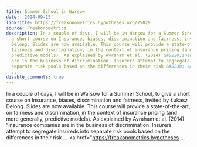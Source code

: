 ```yaml
---
title: Summer School in Warsow
date: '2024-09-15'
linkTitle: https://freakonometrics.hypotheses.org/75029
source: Freakonometrics
description: In a couple of days, I will be in Warsow for a Summer School, to give
  a short course on Insurance, biases, discrimination and fairness, invited by Łukasz
  Delong. Slides are now available. This course will provide a state-of-the-art, on
  fairness and discrimination, in the context of insurance pricing (and more generally,
  predictive models). As explained by Avraham et al. (2014) &#8220;insurance companies
  are in the business of discrimination. Insurers attempt to segregate insureds into
  separate risk pools based on the differences in their risk &#8230; <a href="https://freakonometrics.hypotheses
  ...
disable_comments: true
---
```

In a couple of days, I will be in Warsow for a Summer School, to give a short course on Insurance, biases, discrimination and fairness, invited by Łukasz Delong. Slides are now available. This course will provide a state-of-the-art, on fairness and discrimination, in the context of insurance pricing (and more generally, predictive models). As explained by Avraham et al. (2014) &#8220;insurance companies are in the business of discrimination. Insurers attempt to segregate insureds into separate risk pools based on the differences in their risk &#8230; <a href="https://freakonometrics.hypotheses ...